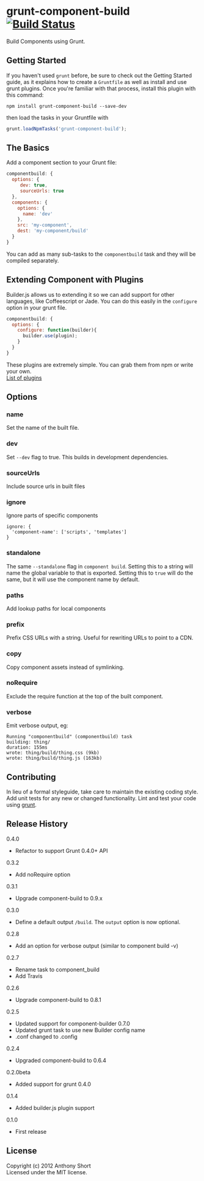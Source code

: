 # grunt-component-build [![Build Status](https://travis-ci.org/anthonyshort/grunt-component-build.png)](https://travis-ci.org/anthonyshort/grunt-component-build)

Build Components using Grunt.

## Getting Started

If you haven't used `grunt` before, be sure to check out the Getting Started guide, as it explains how to create a `Gruntfile` as well as install and use grunt plugins. Once you're familiar with that process, install this plugin with this command:

```shell
npm install grunt-component-build --save-dev
```
then load the tasks in your Gruntfile with

```javascript
grunt.loadNpmTasks('grunt-component-build');
```

[grunt]: https://github.com/cowboy/grunt
[getting_started]: https://github.com/gruntjs/grunt/wiki/Getting-started

## The Basics

Add a component section to your Grunt file:

```js
componentbuild: {
  options: {
     dev: true,
     sourceUrls: true
  },
  components: {
    options: {
      name: 'dev'
    },
    src: 'my-component',
    dest: 'my-component/build'
  }
}
```

You can add as many sub-tasks to the `componentbuild` task and they will be compiled separately.

## Extending Component with Plugins

Builder.js allows us to extending it so we can add support for other languages, like Coffeescript or Jade. You can do this easily in the `configure` option in your grunt file.

```js
componentbuild: {
  options: {
    configure: function(builder){
      builder.use(plugin);
    }
  }
}
```

These plugins are extremely simple. You can grab them from npm or write your own.  
[List of plugins](https://github.com/component/component/wiki/Plugins)

## Options

### name

Set the name of the built file.

### dev

Set `--dev` flag to true. This builds in development dependencies.

### sourceUrls

Include source urls in built files

### ignore

Ignore parts of specific components

```
ignore: {
  'component-name': ['scripts', 'templates']
}
```

### standalone

The same `--standalone` flag in `component build`. Setting this to a string will name the global variable to that
is exported. Setting this to `true` will do the same, but it will use the component name by default.

### paths

Add lookup paths for local components

### prefix

Prefix CSS URLs with a string. Useful for rewriting URLs to point to a CDN.

### copy

Copy component assets instead of symlinking.

### noRequire

Exclude the require function at the top of the built component.

### verbose

Emit verbose output, eg:

```
Running "componentbuild" (componentbuild) task
building: thing/
duration: 155ms
wrote: thing/build/thing.css (9kb)
wrote: thing/build/thing.js (163kb)
```

## Contributing
In lieu of a formal styleguide, take care to maintain the existing coding style. Add unit tests for any new or changed functionality. Lint and test your code using [grunt][grunt].

## Release History
0.4.0
- Refactor to support Grunt 0.4.0+ API

0.3.2  
- Add noRequire option

0.3.1  
- Upgrade component-build to 0.9.x  

0.3.0  
- Define a default output `/build`. The `output` option is now optional.

0.2.8  
- Add an option for verbose output (similar to component build -v)

0.2.7  
- Rename task to component_build  
- Add Travis

0.2.6  
- Upgrade component-build to 0.8.1  

0.2.5  
- Updated support for component-builder 0.7.0  
- Updated grunt task to use new Builder config name  
- .conf changed to .config

0.2.4  
- Upgraded component-build to 0.6.4

0.2.0beta  
- Added support for grunt 0.4.0  

0.1.4  
- Added builder.js plugin support  

0.1.0  
- First release  

## License
Copyright (c) 2012 Anthony Short  
Licensed under the MIT license.
